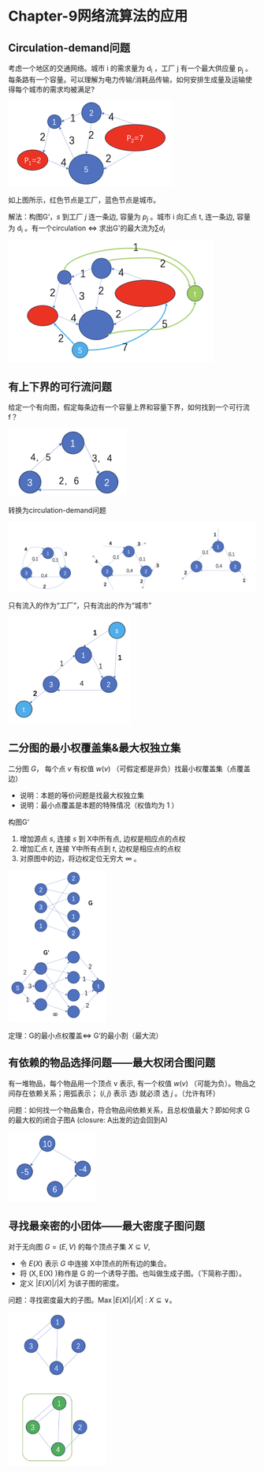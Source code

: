 # Chapter-9网络流算法的应用

## Circulation-demand问题

考虑一个地区的交通网络。城市 $\mathrm{i}$ 的需求量为 $\mathrm{d}_{\mathrm{i}}$ ，工厂 $\mathrm{j}$ 有一个最大供应量 $\mathrm{p}_{\mathrm{j}}$ 。每条路有一个容量。可以理解为电力传输/消耗品传输，如何安排生成量及运输使得每个城市的需求均被满足?

<img src="./assets/image-20240107151025364.png" alt="image-20240107151025364" style="zoom:50%;" />

如上图所示，红色节点是工厂，蓝色节点是城市。

解法：构图G‘，$s$ 到工厂 $j$ 连一条边, 容量为 $p_j$ 。城市 $\mathrm{i}$ 向汇点 $\mathrm{t}$, 连一条边, 容量为 $\mathrm{d}_{\mathrm{i}}$ 。有一个circulation $\Leftrightarrow$  求出G'的最大流为$\sum d_i$

<img src="./assets/image-20240107151251160.png" alt="image-20240107151251160" style="zoom:50%;" />

## 有上下界的可行流问题

给定一个有向图，假定每条边有一个容量上界和容量下界，如何找到一个可行流f？

<img src="./assets/image-20240107155928142.png" alt="image-20240107155928142" style="zoom:67%;" />

转换为circulation-demand问题

<img src="./assets/image-20240107155959255.png" alt="image-20240107155959255" style="zoom:50%;" />

只有流入的作为“工厂”，只有流出的作为“城市”

<img src="./assets/image-20240107160108231.png" alt="image-20240107160108231" style="zoom:50%;" />

## 二分图的最小权覆盖集&最大权独立集

二分图 $G ，$ 每个点 $v$ 有权值 $w(v)$ （可假定都是非负）找最小权覆盖集（点覆盖边）
- 说明：本题的等价问题是找最大权独立集
- 说明：最小点覆盖是本题的特殊情况（权值均为 1 ）

构图G‘

1. 增加源点 $s$, 连接 $s$ 到 X中所有点, 边权是相应点的点权
2. 增加汇点 $t$, 连接 Y中所有点到 $t$, 边权是相应点的点权
3. 对原图中的边，将边权定位无穷大 $\infty$ 。

<img src="./assets/image-20240107161735456.png" alt="image-20240107161735456" style="zoom:50%;" />

定理：G的最小点权覆盖$\Leftrightarrow$ G‘的最小割（最大流）

## 有依赖的物品选择问题——最大权闭合图问题

有一堆物品，每个物品用一个顶点 $\mathrm{v}$ 表示, 有一个权值 $w(v)$ （可能为负）。物品之间存在依赖关系；用弧表示； $(i, j)$ 表示 选i 就必须 选 $j$ 。（允许有环）

问题：如何找一个物品集合，符合物品间依赖关系，且总权值最大？即如何求 $\mathrm{G}$ 的最大权的闭合子图A (closure: A出发的边会回到A)

<img src="./assets/image-20240107162011993.png" alt="image-20240107162011993" style="zoom:67%;" />

## 寻找最亲密的小团体——最大密度子图问题

对于无向图 $G=(E, V)$ 的每个顶点子集 $X \subseteq V$,

- 令 $E(X)$ 表示 $G$ 中连接 X中顶点的所有边的集合。
- 将 $(\mathrm{X}, \mathrm{E}(\mathrm{X})$ )称作是 $\mathrm{G}$ 的一个诱导子图。也叫做生成子图。（下简称子图）。
- 定义 $|E(X)| /|X|$ 为该子图的密度。

问题：寻找密度最大的子图。$\operatorname{Max}|E(X)| /|X|$ : $X \subseteq \vee 。$

<img src="./assets/image-20240107164927820.png" alt="image-20240107164927820" style="zoom:34%;" />